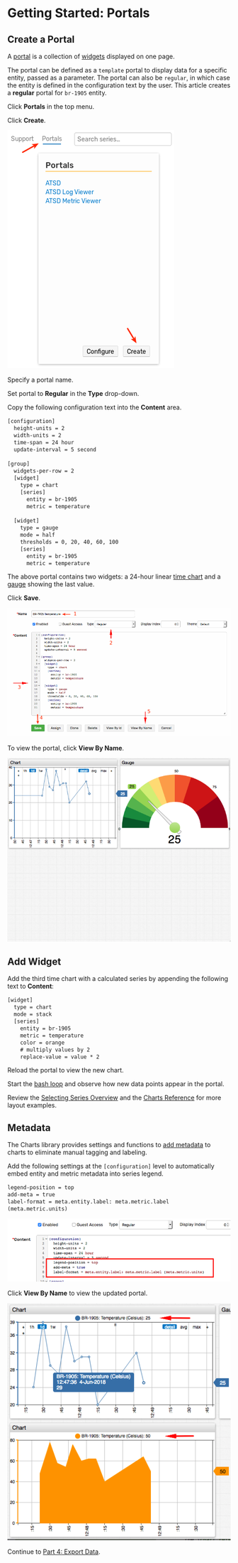 # Getting Started: Portals

## Create a Portal

A [portal](../portals/README.md) is a collection of [widgets](https://github.com/axibase/charts/blob/master/widgets/README.md) displayed on one page.

The portal can be defined as a `template` portal to display data for a specific entity, passed as a parameter. The portal can also be `regular`, in which case the entity is defined in the configuration text by the user. This article creates a **regular** portal for `br-1905` entity.

Click **Portals** in the top menu.

Click **Create**.

![](./resources/getting-started-portal_1.png)

Specify a portal name.

Set portal to **Regular** in the **Type** drop-down.

Copy the following configuration text into the **Content** area.

```ls
[configuration]
  height-units = 2
  width-units = 2
  time-span = 24 hour
  update-interval = 5 second

[group]
  widgets-per-row = 2
  [widget]
    type = chart
    [series]
      entity = br-1905
      metric = temperature

  [widget]
    type = gauge
    mode = half
    thresholds = 0, 20, 40, 60, 100
    [series]
      entity = br-1905
      metric = temperature
```

The above portal contains two widgets: a 24-hour linear [time chart](https://github.com/axibase/charts/blob/master/widgets/time-chart/README.md) and a [gauge](https://github.com/axibase/charts/blob/master/widgets/gauge-chart/README.md) showing the last value.

Click **Save**.

![](./resources/portal-edit.png)

To view the portal, click **View By Name**.

![](./resources/portal-view.png)

## Add Widget

Add the third time chart with a calculated series by appending the following text to **Content**:

```ls
[widget]
  type = chart
  mode = stack
  [series]
    entity = br-1905
    metric = temperature
    color = orange
    # multiply values by 2
    replace-value = value * 2
```

Reload the portal to view the new chart.

Start the [bash loop](./getting-started-insert.md#send-values-continuously) and observe how new data points appear in the portal.

Review the [Selecting Series Overview](../portals/selecting-series.md) and the [Charts Reference](https://github.com/axibase/charts/blob/master/README.md) for more layout examples.

## Metadata

The Charts library provides settings and functions to [add metadata](https://github.com/axibase/charts/blob/master/configuration/meta-data.md) to charts to eliminate manual tagging and labeling.

Add the following settings at the `[configuration]` level to automatically embed entity and metric metadata into series legend.

```ls
legend-position = top
add-meta = true
label-format = meta.entity.label: meta.metric.label (meta.metric.units)
```

![](./resources/portal-meta-edit.png)

Click **View By Name** to view the updated portal.

![](./resources/portal-meta-view.png)

Continue to [Part 4: Export Data](getting-started-export.md).
